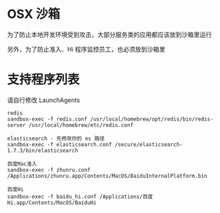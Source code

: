 # OSX 沙箱

为了防止本地开发环境受到攻击，大部分服务类的应用都应该放到沙箱里运行

另外，为了防止准入、Hi 程序监控员工，也必须放到沙箱里

# 支持程序列表

请自行修改 LaunchAgents

```
redis
sandbox-exec -f redis.conf /usr/local/homebrew/opt/redis/bin/redis-server /usr/local/homebrew/etc/redis.conf

elasticsearch - 先修改你的 es 路径
sandbox-exec -f elasticsearch.conf /secure/elasticsearch-1.7.3/bin/elasticsearch

百度Mac准入
sandbox-exec -f zhunru.conf /Applications/zhunru.app/Contents/MacOS/BaiduInternalPlatform.bin

百度Hi
sandbox-exec -f baidu_hi.conf /Applications/百度Hi.app/Contents/MacOS/BaiduHi
```

